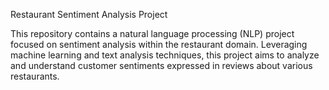 Restaurant Sentiment Analysis Project

This repository contains a natural language processing (NLP) project focused on sentiment analysis within the restaurant domain.
Leveraging machine learning and text analysis techniques, this project aims to analyze and understand customer sentiments expressed in reviews about various restaurants.
